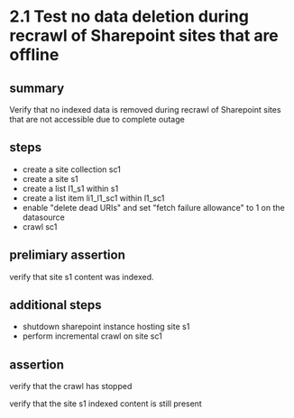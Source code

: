 # 2.1 Test no data deletion during recrawl of Sharepoint sites that are offline

## summary

Verify that no indexed data is removed during recrawl of Sharepoint sites that are not accessible due to complete outage  

## steps

* create a site collection sc1
* create a site s1
* create a list l1_s1 within s1 
* create a list item li1_l1_sc1 within l1_sc1
* enable "delete dead URIs" and set "fetch failure allowance" to 1 on the datasource  
* crawl sc1

## prelimiary assertion

verify that site s1 content was indexed. 

## additional steps

* shutdown sharepoint instance hosting site s1
* perform incremental crawl on site sc1

## assertion

verify that the crawl has stopped 

verify that the site s1 indexed content is still present

